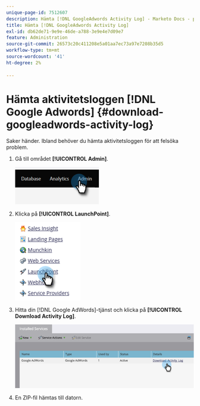 ```yaml
---
unique-page-id: 7512607
description: Hämta [!DNL GoogleAdwords Activity Log] - Marketo Docs - produktdokumentation
title: Hämta [!DNL GoogleAdwords Activity Log]
exl-id: db62de71-9e9e-46de-a788-3e9e4e7d09e7
feature: Administration
source-git-commit: 26573c20c411208e5a01aa7ec73a97e7208b35d5
workflow-type: tm+mt
source-wordcount: '41'
ht-degree: 2%

---
```


# Hämta aktivitetsloggen [!DNL Google Adwords] {#download-googleadwords-activity-log}

Saker händer. Ibland behöver du hämta aktivitetsloggen för att felsöka problem.

1. Gå till området **[!UICONTROL Admin]**.

   ![](assets/download-googleadwords-activity-log-1.png)

1. Klicka på **[!UICONTROL LaunchPoint]**.

   ![](assets/download-googleadwords-activity-log-2.png)

1. Hitta din [!DNL Google AdWords]-tjänst och klicka på **[!UICONTROL Download Activity Log]**.

   ![](assets/download-googleadwords-activity-log-3.png)

1. En ZIP-fil hämtas till datorn.
